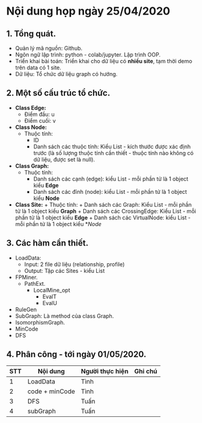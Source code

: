 # Nội dung họp ngày 25/04/2020

## 1. Tổng quát.
- Quản lý mã nguồn: Github.
- Ngôn ngữ lập trình: python - colab/jupyter. Lập trình OOP.
- Triển khai bài toán: Triển khai cho dữ liệu có **nhiều site**, tạm thời demo trên data có 1 site.
- Dữ liệu: Tổ chức dữ liệu graph có hướng.

## 2. Một số cấu trúc tổ chức.
- **Class Edge:**
	+ Điểm đầu: u
	+ Điểm cuối: v
- **Class Node:**
	+ Thuộc tính:
		+ ID
		+ Danh sách các thuộc tính: Kiểu List - kích thước được xác định trước (là số lượng thuộc tính cần thiết - thuộc tính nào không có dữ liệu, được set là null).
- **Class Graph:**
	+ Thuộc tính:
		+ Danh sách các cạnh (edge): kiểu List - mỗi phần tử là 1 object kiểu **Edge**
		+ Danh sách các đỉnh (node): kiểu List - mỗi phần tử là 1 object kiểu **Node**
- **Class Site:**
		+ Thuộc tính:
			+ Danh sách các Graph: Kiểu List - mỗi phần tử là 1 object kiểu **Graph**
			+ Danh sách các CrossingEdge: Kiểu List - mỗi phần tử là 1 object kiểu **Edge**
			+ Danh sách các VirtualNode: kiểu List - mỗi phần tử là 1 object kiểu **Node*



## 3. Các hàm cần thiết.
- LoadData:
	+ Input: 2 file dữ liệu (relationship, profile)
	+ Output: Tập các Sites - kiểu List
- FPMiner.
	+ PathExt.
		+ LocalMine_opt
			+ EvalT
			+ EvalU
- RuleGen
- SubGraph: Là method của class Graph.
- IsomorphismGraph.
- MinCode
- DFS

## 4. Phân công - tới ngày 01/05/2020.
  
| STT | Nội dung | Người thực hiện | Ghi chú |
|--|--|--|--|
| 1 | LoadData | Tình |  |
| 2 | code + minCode | Tình |  |
| 3 | DFS | Tuấn |  |
| 4 | subGraph | Tuấn |  |
